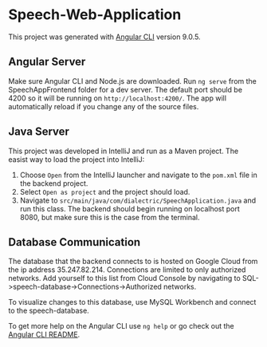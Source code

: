 # Speech-Web-Application

This project was generated with [Angular CLI](https://github.com/angular/angular-cli) version 9.0.5.

## Angular Server

Make sure Angular CLI and Node.js are downloaded. Run `ng serve` from the SpeechAppFrontend folder for a dev server. The default port should be 4200 so it will be running on `http://localhost:4200/`. The app will automatically reload if you change any of the source files.

## Java Server

This project was developed in IntelliJ and run as a Maven project.
The easist way to load the project into IntelliJ:
  1. Choose `Open` from the IntelliJ launcher and navigate to the `pom.xml` file in the backend project.
  2. Select `Open as project` and the project should load.
  3. Navigate to `src/main/java/com/dialectric/SpeechApplication.java` and run this class.
The backend should begin running on localhost port 8080, but make sure this is the case from the terminal.

## Database Communication

The database that the backend connects to is hosted on Google Cloud from the ip address 35.247.82.214.
Connections are limited to only authorized networks. Add yourself to this list from Cloud Console by navigating to SQL->speech-database->Connections->Authorized networks.

To visualize changes to this database, use MySQL Workbench and connect to the speech-database.


To get more help on the Angular CLI use `ng help` or go check out the [Angular CLI README](https://github.com/angular/angular-cli/blob/master/README.md).
